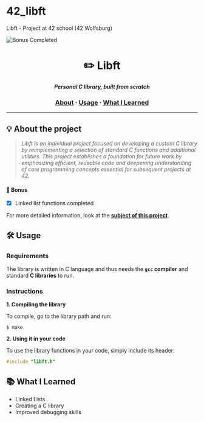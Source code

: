 # 42_libft
Libft - Project at 42 school (42 Wolfsburg)

![Bonus Completed](https://img.shields.io/badge/bonus-completed-brightgreen)

<h1 align="center">
	✏️ Libft
</h1>

<p align="center">
	<b><i>Personal C library, built from scratch</i></b><br>
</p>

<h3 align="center">
	<a href="#%EF%B8%8F-about">About</a>
	<span> · </span>
	<a href="#%EF%B8%8F-usage">Usage</a>
	<span> · </span>
	<a href="#-What I Learned">What I Learned</a>
</h3>

---

## 💡 About the project

> _Libft is an individual project focused on developing a custom C library by reimplementing a selection of standard C functions and additional utilities. This project establishes a foundation for future work by emphasizing efficient, reusable code and deepening understanding of core programming concepts essential for subsequent projects at 42._

#### 🚀 Bonus
- [x] Linked list functions completed

For more detailed information, look at the [**subject of this project**](https://github.com/jonona912/42_libft/blob/main/libft_subject.pdf).
## 🛠️ Usage
### Requirements

The library is written in C language and thus needs the **`gcc` compiler** and standard **C libraries** to run.

### Instructions

**1. Compiling the library**

To compile, go to the library path and run:

```shell
$ make
```

**2. Using it in your code**

To use the library functions in your code, simply include its header:

```C
#include "libft.h"
```

## 📚 What I Learned
- Linked Lists
- Creating a C library
- Improved debugging skills


